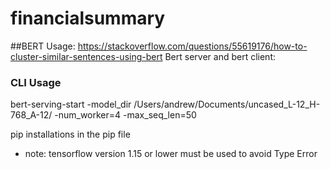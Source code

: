 # financialsummary

##BERT Usage: 
https://stackoverflow.com/questions/55619176/how-to-cluster-similar-sentences-using-bert
Bert server and bert client: 

### CLI Usage
bert-serving-start -model_dir /Users/andrew/Documents/uncased_L-12_H-768_A-12/ -num_worker=4 -max_seq_len=50

pip installations in the pip file
* note: tensorflow version 1.15 or lower must be used to avoid Type Error 


